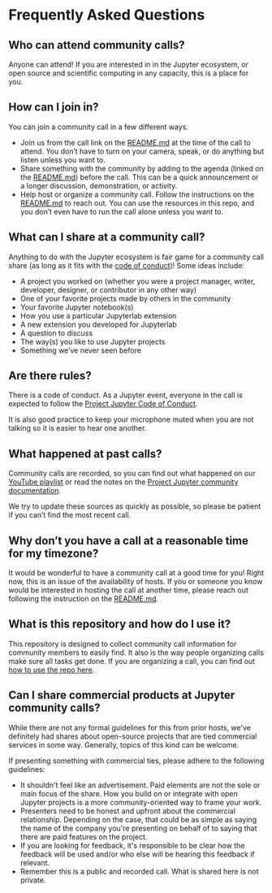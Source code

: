 # Frequently Asked Questions

## Who can attend community calls? 

Anyone can attend! If you are interested in in the Jupyter ecosystem, or open 
source and scientific computing in any capacity, this is a place for you.

## How can I join in?

You can join a community call in a few different ways.
- Join us from the call link on the [README.md](https://github.com/Quansight-Labs/jupyter-communitycalls/#readme) 
at the time of the call to 
attend. You don’t have to turn on your camera, speak, or do anything but 
listen unless you want to.
- Share something with the community by adding to the agenda (linked on the 
[README.md](https://github.com/Quansight-Labs/jupyter-communitycalls/#readme)) 
before the call. This can be a quick announcement or a longer discussion, 
demonstration, or activity. 
- Help host or organize a community call. Follow the instructions on the 
[README.md](https://github.com/Quansight-Labs/jupyter-communitycalls/#readme) to 
reach out. You can use the resources in this repo, and you don’t even have to 
run the call alone unless you want to.

## What can I share at a community call?

Anything to do with the Jupyter ecosystem is fair game for a community call 
share (as long as it fits with the [code of conduct](https://jupyter.org/conduct/))! 
Some ideas include:
- A project you worked on (whether you were a project manager, writer, 
developer, designer, or contributor in any other way)
- One of your favorite projects made by others in the community
- Your favorite Jupyter notebook(s)
- How you use a particular Jupyterlab extension
- A new extension you developed for Jupyterlab
- A question to discuss
- The way(s) you like to use Jupyter projects
- Something we’ve never seen before

## Are there rules?

There is a code of conduct. As a Jupyter event, everyone in the call is 
expected to follow the [Project Jupyter Code of Conduct](https://jupyter.org/conduct/).

It is also good practice to keep your microphone muted when you are not 
talking so it is easier to hear one another.

## What happened at past calls?

Community calls are recorded, so you can find out what happened on our 
[YouTube playlist](https://www.youtube.com/playlist?list=PLUrHeD2K9Cmkoamm4NjLmvXC4Y6E1o8SP) 
or read the notes on the [Project Jupyter community documentation](https://jupyter.readthedocs.io/en/latest/community/community-call-notes/index.html). 

We try to update these sources as quickly as possible, so please be patient if 
you can’t find the most recent call.

## Why don’t you have a call at a reasonable time for my timezone?

It would be wonderful to have a community call at a good time for you! Right 
now, this is an issue of the availability of hosts. If you or someone you know 
would be interested in hosting the call at another time, please reach out 
following the instruction on the [README.md](https://github.com/Quansight-Labs/jupyter-communitycalls/#readme).


## What is this repository and how do I use it?

This repository is designed to collect community call information for 
community members to easily find. It also is the way people organizing calls 
make sure all tasks get done. If you are organizing a call, you can find out 
[how to use the repo here](how-to-use-this-repo.md).

## Can I share commercial products at Jupyter community calls?

While there are not any formal guidelines for this from prior hosts, we've definitely had shares about open-source projects that are tied commercial services in some way. Generally, topics of this kind can be welcome.

If presenting something with commercial ties, please adhere to the following guidelines:
- It shouldn't feel like an advertisement. Paid elements are not the sole or main focus of the share. How you build on or integrate with open Jupyter projects is a more community-oriented way to frame your work.
- Presenters need to be honest and upfront about the commercial relationship. Depending on the case, that could be as simple as saying the name of the company you're presenting on behalf of to saying that there are paid features on the project.
- If you are looking for feedback, it's responsible to be clear how the feedback will be used and/or who else will be hearing this feedback if relevant. 
- Remember this is a public and recorded call. What is shared here is not private.
